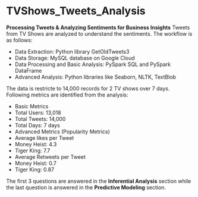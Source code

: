 # TVShows_Tweets_Analysis

**Processing Tweets & Analyzing Sentiments for Business Insights**
Tweets from TV Shows are analyzed to understand the sentiments. The workflow is as follows: <br>
- Data Extraction: Python library GetOldTweets3
- Data Storage: MySQL database on Google Cloud
- Data Processing and Basic Analysis: PySpark SQL and PySpark DataFrame
- Advanced Analysis: Python libraries like Seaborn, NLTK, TextBlob

The data is restricte to 14,000 records for 2 TV shows over 7 days. Following metrics are identified from the analysis:
- Basic Metrics
 - Total Users: 13,018
 - Total Tweets: 14,000
 - Total Days: 7 days
- Advanced Metrics (Popularity Metrics)
 - Average likes per Tweet 
 - Money Heist: 4.3
 - Tiger King: 7.7
 - Average Retweets per Tweet 
 - Money Heist: 0.7
 - Tiger King: 0.87


The first 3 questions are answered in the **Inferential Analysis** section while the last question is answered in the **Predictive Modeling** section. 
 
